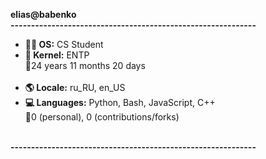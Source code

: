 **elias@babenko**<br>
**------------------------------------------------------------**<br>
- **👨‍🎓 OS:**            CS Student<br>
- **🧠 Kernel:**        ENTP<br>
24 years 11 months 20 days<br><br>
- **🌎 Locale:**        ru_RU, en_US<br>
- **💻 Languages:**     Python, Bash, JavaScript, C++<br>
0 (personal), 0 (contributions/forks)<br><br>

**------------------------------------------------------------**
